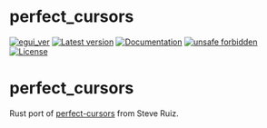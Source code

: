 # perfect_cursors

[![egui_ver](https://img.shields.io/badge/egui-0.29-blue)](https://github.com/emilk/egui)
[![Latest version](https://img.shields.io/crates/v/perfect_cursors.svg)](https://crates.io/crates/perfect_cursors)
[![Documentation](https://docs.rs/perfect_cursors/badge.svg)](https://docs.rs/perfect_cursors)
[![unsafe forbidden](https://img.shields.io/badge/unsafe-forbidden-success.svg)](https://github.com/rust-secure-code/safety-dance/)
[![License](https://img.shields.io/crates/l/perfect_cursors.svg)](https://crates.io/crates/perfect_cursors)



[content]:<>


# perfect_cursors

Rust port of [perfect-cursors](https://github.com/steveruizok/perfect-cursors) from Steve Ruiz.

